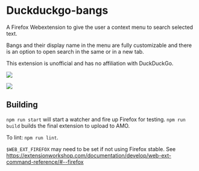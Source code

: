 # Duckduckgo-bangs

A Firefox Webextension to give the user a context menu to search selected text.

Bangs and their display name in the menu are fully customizable and there is an option to open search in the same or in a new tab.

This extension is unofficial and has no affiliation with DuckDuckGo.

![](https://addons.cdn.mozilla.net/user-media/previews/full/234/234345.png?modified=1584962464)

![](https://addons.cdn.mozilla.net/user-media/previews/full/234/234346.png?modified=1584962464)

## Building
`npm run start` will start a watcher and fire up Firefox for testing.
`npm run build` builds the final extension to upload to AMO.

To lint: `npm run lint`.

`$WEB_EXT_FIREFOX` may need to be set if not using Firefox stable. See https://extensionworkshop.com/documentation/develop/web-ext-command-reference/#--firefox
